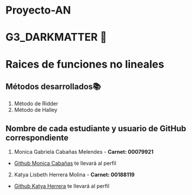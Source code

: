 # Proyecto-AN
# G3_DARKMATTER 🌠
# Raices de funciones no lineales 
## Métodos desarrollados📚
1.  Método de Ridder 
2.  Método de Halley
## Nombre de cada estudiante y usuario de GitHub correspondiente
1. Monica Gabriela Cabañas Melendes - **Carnet: 00079921**  
- [Github Monica Cabañas](https://github.com/MonicaCabanas23) te llevará al perfil
2. Katya Lisbeth Herrera Molina - **Carnet: 00188119**
- [Github Katya Herrera](https://github.com/katyaH31) te llevará al perfil

